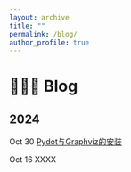 ```yaml
---
layout: archive
title: ""
permalink: /blog/
author_profile: true
---
```


🧑🏻‍💻 Blog
======

## 2024
Oct 30 [Pydot与Graphviz的安装](./blogs/Pydot_Graphviz.md)

Oct 16 XXXX
